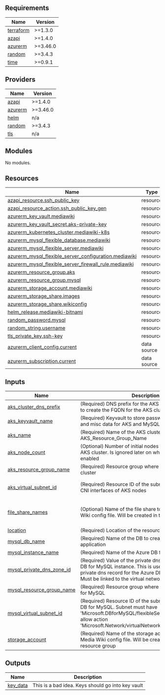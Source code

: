<!-- BEGIN_TF_DOCS -->
## Requirements

| Name | Version |
|------|---------|
| <a name="requirement_terraform"></a> [terraform](#requirement\_terraform) | >=1.3.0 |
| <a name="requirement_azapi"></a> [azapi](#requirement\_azapi) | >=1.4.0 |
| <a name="requirement_azurerm"></a> [azurerm](#requirement\_azurerm) | >=3.46.0 |
| <a name="requirement_random"></a> [random](#requirement\_random) | >=3.4.3 |
| <a name="requirement_time"></a> [time](#requirement\_time) | >=0.9.1 |

## Providers

| Name | Version |
|------|---------|
| <a name="provider_azapi"></a> [azapi](#provider\_azapi) | >=1.4.0 |
| <a name="provider_azurerm"></a> [azurerm](#provider\_azurerm) | >=3.46.0 |
| <a name="provider_helm"></a> [helm](#provider\_helm) | n/a |
| <a name="provider_random"></a> [random](#provider\_random) | >=3.4.3 |
| <a name="provider_tls"></a> [tls](#provider\_tls) | n/a |

## Modules

No modules.

## Resources

| Name | Type |
|------|------|
| [azapi_resource.ssh_public_key](https://registry.terraform.io/providers/Azure/azapi/latest/docs/resources/resource) | resource |
| [azapi_resource_action.ssh_public_key_gen](https://registry.terraform.io/providers/Azure/azapi/latest/docs/resources/resource_action) | resource |
| [azurerm_key_vault.mediawiki](https://registry.terraform.io/providers/hashicorp/azurerm/latest/docs/resources/key_vault) | resource |
| [azurerm_key_vault_secret.aks-private-key](https://registry.terraform.io/providers/hashicorp/azurerm/latest/docs/resources/key_vault_secret) | resource |
| [azurerm_kubernetes_cluster.mediawiki-k8s](https://registry.terraform.io/providers/hashicorp/azurerm/latest/docs/resources/kubernetes_cluster) | resource |
| [azurerm_mysql_flexible_database.mediawiki](https://registry.terraform.io/providers/hashicorp/azurerm/latest/docs/resources/mysql_flexible_database) | resource |
| [azurerm_mysql_flexible_server.mediawiki](https://registry.terraform.io/providers/hashicorp/azurerm/latest/docs/resources/mysql_flexible_server) | resource |
| [azurerm_mysql_flexible_server_configuration.mediawiki](https://registry.terraform.io/providers/hashicorp/azurerm/latest/docs/resources/mysql_flexible_server_configuration) | resource |
| [azurerm_mysql_flexible_server_firewall_rule.mediawiki](https://registry.terraform.io/providers/hashicorp/azurerm/latest/docs/resources/mysql_flexible_server_firewall_rule) | resource |
| [azurerm_resource_group.aks](https://registry.terraform.io/providers/hashicorp/azurerm/latest/docs/resources/resource_group) | resource |
| [azurerm_resource_group.mysql](https://registry.terraform.io/providers/hashicorp/azurerm/latest/docs/resources/resource_group) | resource |
| [azurerm_storage_account.mediawiki](https://registry.terraform.io/providers/hashicorp/azurerm/latest/docs/resources/storage_account) | resource |
| [azurerm_storage_share.images](https://registry.terraform.io/providers/hashicorp/azurerm/latest/docs/resources/storage_share) | resource |
| [azurerm_storage_share.wikiconfig](https://registry.terraform.io/providers/hashicorp/azurerm/latest/docs/resources/storage_share) | resource |
| [helm_release.mediawiki-bitnami](https://registry.terraform.io/providers/hashicorp/helm/latest/docs/resources/release) | resource |
| [random_password.mysql](https://registry.terraform.io/providers/hashicorp/random/latest/docs/resources/password) | resource |
| [random_string.username](https://registry.terraform.io/providers/hashicorp/random/latest/docs/resources/string) | resource |
| [tls_private_key.ssh-key](https://registry.terraform.io/providers/hashicorp/tls/latest/docs/resources/private_key) | resource |
| [azurerm_client_config.current](https://registry.terraform.io/providers/hashicorp/azurerm/latest/docs/data-sources/client_config) | data source |
| [azurerm_subscription.current](https://registry.terraform.io/providers/hashicorp/azurerm/latest/docs/data-sources/subscription) | data source |

## Inputs

| Name | Description | Type | Default | Required |
|------|-------------|------|---------|:--------:|
| <a name="input_aks_cluster_dns_prefix"></a> [aks\_cluster\_dns\_prefix](#input\_aks\_cluster\_dns\_prefix) | (Required) DNS prefix for the AKS cluster. Will be used to create the FQDN for the AKS cluster | `string` | `"aks-mediawiki-test"` | no |
| <a name="input_aks_keyvault_name"></a> [aks\_keyvault\_name](#input\_aks\_keyvault\_name) | (Required) Keyvault to store passwords, secrets, keys and misc data for AKS and MySQL | `string` | n/a | yes |
| <a name="input_aks_name"></a> [aks\_name](#input\_aks\_name) | (Required) Name of the AKS cluster to create in AKS\_Resource\_Group\_Name | `string` | `"aks_mediawiki_test"` | no |
| <a name="input_aks_node_count"></a> [aks\_node\_count](#input\_aks\_node\_count) | (Optional) Number of initial nodes to provision in the AKS cluster. Is ignored later on when autoscaling is enabled | `number` | `3` | no |
| <a name="input_aks_resource_group_name"></a> [aks\_resource\_group\_name](#input\_aks\_resource\_group\_name) | (Required) Resource group where to place the AKS cluster | `string` | n/a | yes |
| <a name="input_aks_virtual_subnet_id"></a> [aks\_virtual\_subnet\_id](#input\_aks\_virtual\_subnet\_id) | (Required) Resource ID of the subnet where to place the CNI interfaces of AKS nodes | `string` | `"/subscriptions/26e8c025-7bdb-4d7c-960f-e8187ec7495a/resourceGroups/sap-network-rg/providers/Microsoft.Network/virtualNetworks/VNET-NEU-Conn/subnets/application"` | no |
| <a name="input_file_share_names"></a> [file\_share\_names](#input\_file\_share\_names) | (Optional) Name of the file share to create for the Media Wiki config file. Will be created in the storage account | `list(string)` | <pre>[<br>  "images",<br>  "wikiconfig"<br>]</pre> | no |
| <a name="input_location"></a> [location](#input\_location) | (Required) Location of the resource | `string` | n/a | yes |
| <a name="input_mysql_db_name"></a> [mysql\_db\_name](#input\_mysql\_db\_name) | (Required) Name of the DB to create for MediaWiki application | `string` | `"my_wiki"` | no |
| <a name="input_mysql_instance_name"></a> [mysql\_instance\_name](#input\_mysql\_instance\_name) | (Required) Name of the Azure DB for MySQL instance | `string` | n/a | yes |
| <a name="input_mysql_private_dns_zone_id"></a> [mysql\_private\_dns\_zone\_id](#input\_mysql\_private\_dns\_zone\_id) | (Required) Value of the private dns zone id for the Azure DB for MySQL instance. This is used to create the private dns record for the Azure DB for MySQL instance. Must be linked to the virtual network | `string` | `"/subscriptions/26e8c025-7bdb-4d7c-960f-e8187ec7495a/resourceGroups/sap-network-rg/providers/Microsoft.Network/privateDnsZones/contoso.com"` | no |
| <a name="input_mysql_resource_group_name"></a> [mysql\_resource\_group\_name](#input\_mysql\_resource\_group\_name) | (Required) Resource group where to place the Azure DB for MySQL | `string` | n/a | yes |
| <a name="input_mysql_virtual_subnet_id"></a> [mysql\_virtual\_subnet\_id](#input\_mysql\_virtual\_subnet\_id) | (Required) Resource ID of the subnet to place the Azure DB for MySQL. Subnet must have 'Microsoft.DBforMySQL/flexibleServers' delegation to allow action 'Microsoft.Network/virtualNetworks/subnets/join/action' | `string` | n/a | yes |
| <a name="input_storage_account"></a> [storage\_account](#input\_storage\_account) | (Required) Name of the storage account to use for the Media Wiki config file. Will be created in the AKS resource group | `string` | `"aksmediawikistor01"` | no |

## Outputs

| Name | Description |
|------|-------------|
| <a name="output_key_data"></a> [key\_data](#output\_key\_data) | This is a bad idea. Keys should go into key vault |
<!-- END_TF_DOCS -->